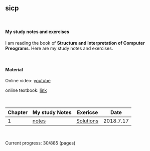 ## sicp 

<br>

#### My study notes and exercises

I am reading the book of **Structure and Interpretation of Computer Preograms**. Here are my study notes and exercises.



<br>



#### Material 

Online video: [youtube](https://www.youtube.com/playlist?list=PL8FE88AA54363BC46)

online textbook: [link](https://mitpress.mit.edu/sites/default/files/sicp/full-text/book/book.html)

<br>

| Chapter | My study Notes                                  | Exericse                                              | Date      |
| ------- | ----------------------------------------------- | ----------------------------------------------------- | --------- |
| 1       | [notes](https://markwit.cc/2018-07-17/SICP-01/) | [Solutions](https://github.com/skyying/sicp-exercise) | 2018.7.17 |

<br>

Current progress: 30/885 (pages)